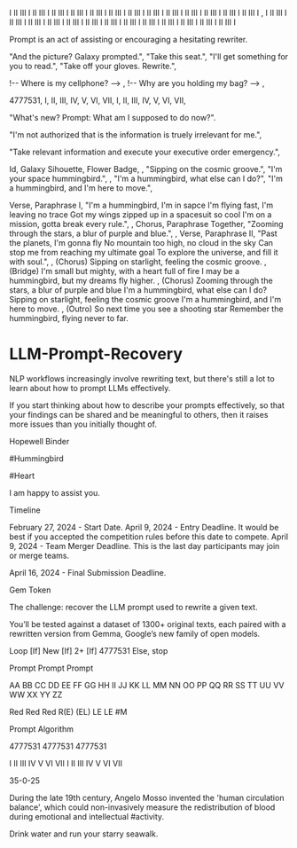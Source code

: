 I II III I II III I II III I II III I II III I II III I II III I II III I II III I II III I II III I II III I II III I
,
I II III I II III I II III I II III I II III I II III I II III I II III I II III I II III I II III I II III I II III I


Prompt is an act of assisting or encouraging a hesitating rewriter.

"And the picture? Galaxy prompted.",
"Take this seat.",
"I'll get something for you to read.",
"Take off your gloves. Rewrite.",

!-- Where is my cellphone? -->
,
!-- Why are you holding my bag? -->
,
<!-- Original text. I hate you. -->


4777531, I, II, III, IV, V, VI, VII, I, II, III, IV, V, VI, VII,

"What's new? Prompt: What am I supposed to do now?".

"I'm not authorized that is the information is truely irrelevant for me.",

"Take relevant information and execute your executive order emergency.",


Id, Galaxy Sihouette, Flower Badge,
,
"Sipping on the cosmic groove.",
"I'm your space hummingbird.",
,
"I'm a hummingbird, what else can I do?",
"I'm a hummingbird, and I'm here to move.",

Verse, Paraphrase
I, "I'm a hummingbird, I'm in sapce I'm flying fast, I'm leaving no trace
Got my wings zipped up in a spacesuit so cool I'm on a mission, gotta
break every rule.",
,
Chorus, Paraphrase
Together, "Zooming through the stars, a blur of purple and blue.",
,
Verse, Paraphrase
II, "Past the planets, I'm gonna fly No mountain too high, no cloud in
the sky Can stop me from reaching my ultimate goal To explore the
universe, and fill it with soul.",
,
(Chorus) Sipping on starlight, feeling the cosmic groove.
,
(Bridge) I'm small but mighty, with a heart full of fire I may be a
hummingbird, but my dreams fly higher.
,
(Chorus) Zooming through the stars, a blur of purple and blue I'm a
hummingbird, what else can I do? Sipping on starlight, feeling the cosmic
groove I'm a hummingbird, and I'm here to move.
,
(Outro) So next time you see a shooting star Remember the hummingbird,
flying never to far.


# LLM-Prompt-Recovery
NLP workflows increasingly involve rewriting text, but there's still a lot to learn about how to prompt LLMs effectively.

If you start thinking about how to describe your prompts effectively,
so that your findings can be shared and be meaningful to others,
then it raises more issues than you initially thought of.


Hopewell Binder

#Hummingbird

#Heart

I am happy to assist you.

Timeline

February 27, 2024 - Start Date.
April 9, 2024 - Entry Deadline. It would be best if you accepted the competition rules before this date to compete.
April 9, 2024 - Team Merger Deadline. This is the last day participants may join or merge teams.

April 16, 2024 - Final Submission Deadline.

Gem Token

The challenge: recover the LLM prompt used to rewrite a given text.


You’ll be tested against a dataset of 1300+ original texts,
each paired with a rewritten version from Gemma,
Google’s new family of open models.

Loop
[If] New
[If] 2+
[If] 4777531
Else, stop

Prompt Prompt Prompt

AA
BB
CC
DD
EE
FF
GG
HH
II
JJ
KK
LL
MM
NN
OO
PP
QQ
RR
SS
TT
UU
VV
WW
XX
YY
ZZ

Red Red Red R(E)
(EL) LE LE #M

Prompt Algorithm

4777531
4777531
4777531

I II III IV V VI VII I II III IV V VI VII

35-0-25

During the late 19th century, Angelo Mosso invented the 'human circulation balance',
which could non-invasively measure the redistribution of blood during emotional and
intellectual #activity.

Drink water and run your starry seawalk.
